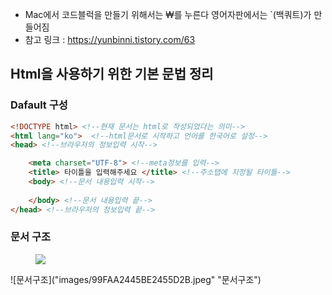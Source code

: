 * Mac에서 코드블럭을 만들기 위해서는 ₩를 누른다 영어자판에서는 `(백쿼트)가 만들어짐
* 참고 링크 : https://yunbinni.tistory.com/63
## Html을 사용하기 위한 기본 문법 정리

### Dafault 구성

``` html
<!DOCTYPE html> <!--현재 문서는 html로 작성되었다는 의미-->
<html lang="ko">  <!--html문서로 시작하고 언어를 한국어로 설정-->
<head> <!--브라우저의 정보입력 시작-->

    <meta charset="UTF-8"> <!--meta정보를 입력-->
    <title> 타이틀을 입력해주세요 </title> <!--주소탭에 지정될 타이틀-->
    <body> <!--문서 내용입력 시작-->
        
    </body> <!--문서 내용입력 끝-->   
</head> <!--브라우저의 정보입력 끝-->
```

### 문서 구조
<figure>
    <img src="https://t1.daumcdn.net/cfile/tistory/99FAA2445BE2455D2B">
</figure>
![문서구조]("images/99FAA2445BE2455D2B.jpeg" "문서구조")